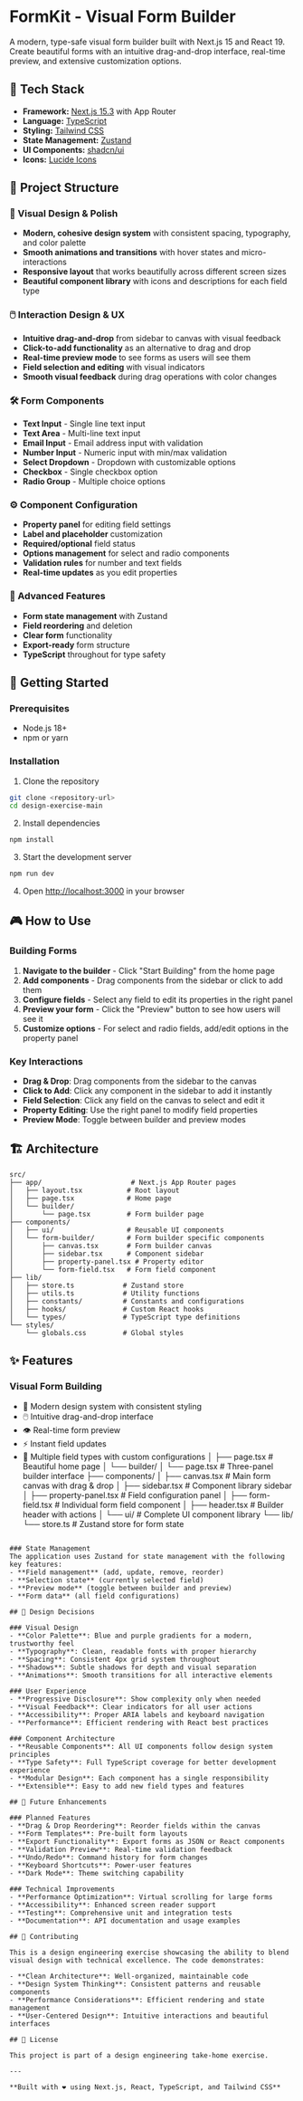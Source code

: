 # FormKit - Visual Form Builder

A modern, type-safe visual form builder built with Next.js 15 and React 19. Create beautiful forms with an intuitive drag-and-drop interface, real-time preview, and extensive customization options.

## 🚀 Tech Stack

- **Framework:** [Next.js 15.3](https://nextjs.org) with App Router
- **Language:** [TypeScript](https://www.typescriptlang.org/)
- **Styling:** [Tailwind CSS](https://tailwindcss.com)
- **State Management:** [Zustand](https://github.com/pmndrs/zustand)
- **UI Components:** [shadcn/ui](https://ui.shadcn.com)
- **Icons:** [Lucide Icons](https://lucide.dev)

## 📁 Project Structure

### 🎨 Visual Design & Polish
- **Modern, cohesive design system** with consistent spacing, typography, and color palette
- **Smooth animations and transitions** with hover states and micro-interactions
- **Responsive layout** that works beautifully across different screen sizes
- **Beautiful component library** with icons and descriptions for each field type

### 🖱️ Interaction Design & UX
- **Intuitive drag-and-drop** from sidebar to canvas with visual feedback
- **Click-to-add functionality** as an alternative to drag and drop
- **Real-time preview mode** to see forms as users will see them
- **Field selection and editing** with visual indicators
- **Smooth visual feedback** during drag operations with color changes

### 🛠️ Form Components
- **Text Input** - Single line text input
- **Text Area** - Multi-line text input  
- **Email Input** - Email address input with validation
- **Number Input** - Numeric input with min/max validation
- **Select Dropdown** - Dropdown with customizable options
- **Checkbox** - Single checkbox option
- **Radio Group** - Multiple choice options

### ⚙️ Component Configuration
- **Property panel** for editing field settings
- **Label and placeholder** customization
- **Required/optional** field status
- **Options management** for select and radio components
- **Validation rules** for number and text fields
- **Real-time updates** as you edit properties

### 🎯 Advanced Features
- **Form state management** with Zustand
- **Field reordering** and deletion
- **Clear form** functionality
- **Export-ready** form structure
- **TypeScript** throughout for type safety

## 🚀 Getting Started

### Prerequisites
- Node.js 18+ 
- npm or yarn

### Installation

1. Clone the repository
```bash
git clone <repository-url>
cd design-exercise-main
```

2. Install dependencies
```bash
npm install
```

3. Start the development server
```bash
npm run dev
```

4. Open [http://localhost:3000](http://localhost:3000) in your browser

## 🎮 How to Use

### Building Forms
1. **Navigate to the builder** - Click "Start Building" from the home page
2. **Add components** - Drag components from the sidebar or click to add them
3. **Configure fields** - Select any field to edit its properties in the right panel
4. **Preview your form** - Click the "Preview" button to see how users will see it
5. **Customize options** - For select and radio fields, add/edit options in the property panel

### Key Interactions
- **Drag & Drop**: Drag components from the sidebar to the canvas
- **Click to Add**: Click any component in the sidebar to add it instantly
- **Field Selection**: Click any field on the canvas to select and edit it
- **Property Editing**: Use the right panel to modify field properties
- **Preview Mode**: Toggle between builder and preview modes

## 🏗️ Architecture

```
src/
├── app/                      # Next.js App Router pages
│   ├── layout.tsx           # Root layout
│   ├── page.tsx             # Home page
│   └── builder/
│       └── page.tsx         # Form builder page
├── components/
│   ├── ui/                  # Reusable UI components
│   └── form-builder/        # Form builder specific components
│       ├── canvas.tsx       # Form builder canvas
│       ├── sidebar.tsx      # Component sidebar
│       ├── property-panel.tsx # Property editor
│       └── form-field.tsx   # Form field component
├── lib/
│   ├── store.ts            # Zustand store
│   ├── utils.ts            # Utility functions
│   ├── constants/          # Constants and configurations
│   ├── hooks/              # Custom React hooks
│   └── types/              # TypeScript type definitions
└── styles/
    └── globals.css         # Global styles
```

## ✨ Features

### Visual Form Building
- 🎨 Modern design system with consistent styling
- 🖱️ Intuitive drag-and-drop interface
- 👁️ Real-time form preview
- ⚡ Instant field updates
- 🎯 Multiple field types with custom configurations
│   ├── page.tsx            # Beautiful home page
│   └── builder/
│       └── page.tsx        # Three-panel builder interface
├── components/
│   ├── canvas.tsx          # Main form canvas with drag & drop
│   ├── sidebar.tsx         # Component library sidebar
│   ├── property-panel.tsx  # Field configuration panel
│   ├── form-field.tsx      # Individual form field component
│   ├── header.tsx          # Builder header with actions
│   └── ui/                 # Complete UI component library
└── lib/
    └── store.ts            # Zustand store for form state
```

### State Management
The application uses Zustand for state management with the following key features:
- **Field management** (add, update, remove, reorder)
- **Selection state** (currently selected field)
- **Preview mode** (toggle between builder and preview)
- **Form data** (all field configurations)

## 🎨 Design Decisions

### Visual Design
- **Color Palette**: Blue and purple gradients for a modern, trustworthy feel
- **Typography**: Clean, readable fonts with proper hierarchy
- **Spacing**: Consistent 4px grid system throughout
- **Shadows**: Subtle shadows for depth and visual separation
- **Animations**: Smooth transitions for all interactive elements

### User Experience
- **Progressive Disclosure**: Show complexity only when needed
- **Visual Feedback**: Clear indicators for all user actions
- **Accessibility**: Proper ARIA labels and keyboard navigation
- **Performance**: Efficient rendering with React best practices

### Component Architecture
- **Reusable Components**: All UI components follow design system principles
- **Type Safety**: Full TypeScript coverage for better development experience
- **Modular Design**: Each component has a single responsibility
- **Extensible**: Easy to add new field types and features

## 🚀 Future Enhancements

### Planned Features
- **Drag & Drop Reordering**: Reorder fields within the canvas
- **Form Templates**: Pre-built form layouts
- **Export Functionality**: Export forms as JSON or React components
- **Validation Preview**: Real-time validation feedback
- **Undo/Redo**: Command history for form changes
- **Keyboard Shortcuts**: Power-user features
- **Dark Mode**: Theme switching capability

### Technical Improvements
- **Performance Optimization**: Virtual scrolling for large forms
- **Accessibility**: Enhanced screen reader support
- **Testing**: Comprehensive unit and integration tests
- **Documentation**: API documentation and usage examples

## 🤝 Contributing

This is a design engineering exercise showcasing the ability to blend visual design with technical excellence. The code demonstrates:

- **Clean Architecture**: Well-organized, maintainable code
- **Design System Thinking**: Consistent patterns and reusable components
- **Performance Considerations**: Efficient rendering and state management
- **User-Centered Design**: Intuitive interactions and beautiful interfaces

## 📝 License

This project is part of a design engineering take-home exercise.

---

**Built with ❤️ using Next.js, React, TypeScript, and Tailwind CSS**

